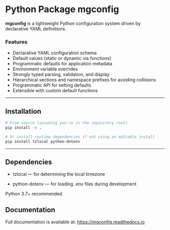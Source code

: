 # Python Package mgconfig

**mgconfig** is a lightweight Python configuration system driven by declarative YAML definitions.  
### Features

- Declarative YAML configuration schema
- Default values (static or dynamic via functions)
- Programmatic defaults for application metadata
- Environment variable overrides
- Strongly typed parsing, validation, and display
- Hierarchical sections and namespace prefixes for avoiding collisions
- Programmatic API for setting defaults
- Extensible with custom default functions

---

## Installation

```bash
# From source (assuming you're in the repository root)
pip install -e .

# Or install runtime dependencies if not using an editable install
pip install tzlocal python-dotenv

``` 
---


## Dependencies
- tzlocal — for determining the local timezone

- python-dotenv — for loading .env files during development

Python 3.7+ recommended

## Documentation

Full documentation is available at: https://mgconfig.readthedocs.io
